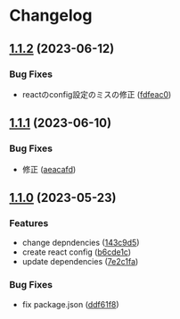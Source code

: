 # Changelog

## [1.1.2](https://github.com/Bayathy/eslint/compare/eslint-config-react-v1.1.1...eslint-config-react-v1.1.2) (2023-06-12)


### Bug Fixes

* reactのconfig設定のミスの修正 ([fdfeac0](https://github.com/Bayathy/eslint/commit/fdfeac0cbcdc7556b486872378482a8b08b278c5))

## [1.1.1](https://github.com/Bayathy/eslint/compare/eslint-config-react-v1.1.0...eslint-config-react-v1.1.1) (2023-06-10)


### Bug Fixes

* 修正 ([aeacafd](https://github.com/Bayathy/eslint/commit/aeacafdc7f14c1df234b5c2849620cc59dc75f1c))

## [1.1.0](https://github.com/Bayathy/eslint/compare/eslint-config-react-v1.0.0...eslint-config-react-v1.1.0) (2023-05-23)


### Features

* change depndencies ([143c9d5](https://github.com/Bayathy/eslint/commit/143c9d5329ba5505f955e79abc41cb8abec9d46b))
* create react config ([b6cde1c](https://github.com/Bayathy/eslint/commit/b6cde1cbb4ca8054731419d7c3f121b906c6b89f))
* update dependencies ([7e2c1fa](https://github.com/Bayathy/eslint/commit/7e2c1fa5fa09e8b89800e4c54230262c45888624))


### Bug Fixes

* fix package.json ([ddf61f8](https://github.com/Bayathy/eslint/commit/ddf61f857bb26fd0675b4a01aaa2f90593e08ec8))
